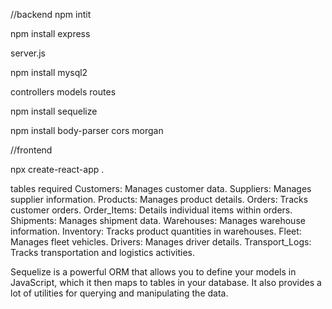 //backend
npm intit

npm install express

server.js

npm install mysql2

controllers
models
routes

npm install sequelize

npm install body-parser cors morgan




//frontend

npx create-react-app .



tables required
Customers: Manages customer data.
Suppliers: Manages supplier information.
Products: Manages product details.
Orders: Tracks customer orders.
Order_Items: Details individual items within orders.
Shipments: Manages shipment data.
Warehouses: Manages warehouse information.
Inventory: Tracks product quantities in warehouses.
Fleet: Manages fleet vehicles.
Drivers: Manages driver details.
Transport_Logs: Tracks transportation and logistics activities.


Sequelize is a powerful ORM that allows you to define your models in JavaScript, which it then maps to tables in your database. It also provides a lot of utilities for querying and manipulating the data.